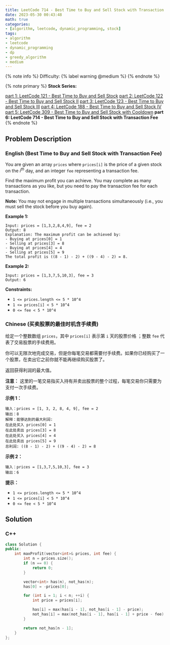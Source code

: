 ```yaml
---
title: LeetCode 714 - Best Time to Buy and Sell Stock with Transaction Fee
date: 2023-05-30 00:43:48
math: true
categories:
- [algorithm, leetcode, dynamic_programming, stock]
tags:
- algorithm
- leetcode
- dynamic_programming
- dp
- greedy_algorithm
- medium
---
```


{% note info %}
Difficulty: {% label warning @medium %}
{% endnote %}

{% note primary %}
**Stock Series:**

[part 1: LeetCode 121 - Best Time to Buy and Sell Stock](/Algorithm/LeetCode/Stock/LeetCode-121-Best-Time-to-Buy-and-Sell-Stock)
[part 2: LeetCode 122 - Best Time to Buy and Sell Stock II](/Algorithm/LeetCode/Stock/LeetCode-122-Best-Time-to-Buy-and-Sell-Stock-II)
[part 3: LeetCode 123 - Best Time to Buy and Sell Stock III](/Algorithm/LeetCode/Stock/LeetCode-123-Best-Time-to-Buy-and-Sell-Stock-III)
[part 4: LeetCode 188 - Best Time to Buy and Sell Stock IV](/Algorithm/LeetCode/Stock/LeetCode-188-Best-Time-to-Buy-and-Sell-Stock-IV)
[part 5: LeetCode 309 - Best Time to Buy and Sell Stock with Cooldown](/Algorithm/LeetCode/Stock/LeetCode-309-Best-Time-to-Buy-and-Sell-Stock-with-Cooldown)
**part 6: LeetCode 714 - Best Time to Buy and Sell Stock with Transaction Fee**
{% endnote %}

## Problem Description

### English (Best Time to Buy and Sell Stock with Transaction Fee)

You are given an array `prices` where `prices[i]` is the price of a given stock on the $i^{th}$ day, and an integer `fee` representing a transaction fee.

Find the maximum profit you can achieve. You may complete as many transactions as you like, but you need to pay the transaction fee for each transaction.

**Note:** You may not engage in multiple transactions simultaneously (i.e., you must sell the stock before you buy again).

**Example 1:**

```log
Input: prices = [1,3,2,8,4,9], fee = 2
Output: 8
Explanation: The maximum profit can be achieved by:
- Buying at prices[0] = 1
- Selling at prices[3] = 8
- Buying at prices[4] = 4
- Selling at prices[5] = 9
The total profit is ((8 - 1) - 2) + ((9 - 4) - 2) = 8.
```

**Example 2:**

```log
Input: prices = [1,3,7,5,10,3], fee = 3
Output: 6
```

**Constraints:**

- `1 <= prices.length <= 5 * 10^4`
- `1 <= prices[i] < 5 * 10^4`
- `0 <= fee < 5 * 10^4`

### Chinese (买卖股票的最佳时机含手续费)

给定一个整数数组 `prices`，其中 `prices[i]` 表示第 `i` 天的股票价格 ；整数 `fee` 代表了交易股票的手续费用。

你可以无限次地完成交易，但是你每笔交易都需要付手续费。如果你已经购买了一个股票，在卖出它之前你就不能再继续购买股票了。

返回获得利润的最大值。

**注意：** 这里的一笔交易指买入持有并卖出股票的整个过程，每笔交易你只需要为支付一次手续费。

**示例 1：**

```log
输入：prices = [1, 3, 2, 8, 4, 9], fee = 2
输出：8
解释：能够达到的最大利润:  
在此处买入 prices[0] = 1
在此处卖出 prices[3] = 8
在此处买入 prices[4] = 4
在此处卖出 prices[5] = 9
总利润: ((8 - 1) - 2) + ((9 - 4) - 2) = 8
```

**示例 2：**

```log
输入：prices = [1,3,7,5,10,3], fee = 3
输出：6
```

**提示：**

- `1 <= prices.length <= 5 * 10^4`
- `1 <= prices[i] < 5 * 10^4`
- `0 <= fee < 5 * 10^4`

## Solution

### C++

```C++
class Solution {
public:
    int maxProfit(vector<int>& prices, int fee) {
        int n = prices.size();
        if (n == 0) {
            return 0;
        }

        vector<int> has(n), not_has(n);
        has[0] = -prices[0];

        for (int i = 1; i < n; ++i) {
            int price = prices[i];

            has[i] = max(has[i - 1], not_has[i - 1] - price);
            not_has[i] = max(not_has[i - 1], has[i - 1] + price - fee);
        }

        return not_has[n - 1];
    }
};
```
